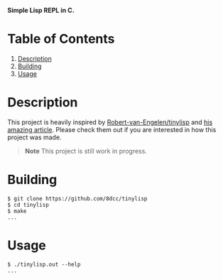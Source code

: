 **Simple Lisp REPL in C.**


# Table of Contents

1.  [Description](#org3c380e6)
2.  [Building](#org3f77e95)
3.  [Usage](#orgefae8cb)


<a id="org3c380e6"></a>

# Description

This project is heavily inspired by [Robert-van-Engelen/tinylisp](https://github.com/Robert-van-Engelen/tinylisp) and
[his amazing article](https://raw.githubusercontent.com/Robert-van-Engelen/tinylisp/main/tinylisp.pdf). Please check them out if you are interested in how this
project was made.

> **Note**
> This project is still work in progress.


<a id="org3f77e95"></a>

# Building

    $ git clone https://github.com/8dcc/tinylisp
    $ cd tinylisp
    $ make
    ...


<a id="orgefae8cb"></a>

# Usage

    $ ./tinylisp.out --help
    ...

